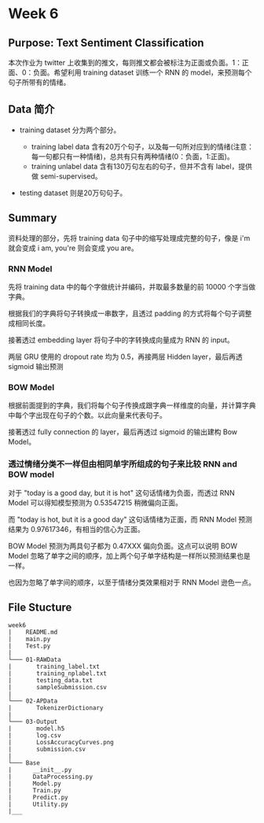 # Week 6


## Purpose: Text Sentiment Classification

本次作业为 twitter 上收集到的推文，每则推文都会被标注为正面或负面。1：正面、0：负面。希望利用 training dataset 训练一个 RNN 的 model，来预测每个句子所带有的情绪。


## Data 简介
 
* training dataset 分为两个部分。
    * training label data 含有20万个句子，以及每一句所对应到的情绪(注意：每一句都只有一种情绪)，总共有只有两种情绪(0：负面，1:正面)。
    * training unlabel data 含有130万句左右的句子，但并不含有 label，提供做 semi-supervised。

* testing dataset 则是20万句句子。


## Summary

资料处理的部分，先将 training data 句子中的缩写处理成完整的句子，像是 i'm 就会变成 i am, you're 则会变成 you are。

### RNN Model

先将 training data 中的每个字做统计并编码，并取最多数量的前 10000 个字当做字典。

根据我们的字典将句子转换成一串数字，且透过 padding 的方式将每个句子调整成相同长度。

接著透过 embedding layer 将句子中的字转换成向量成为 RNN 的 input。

两层 GRU 使用的 dropout rate 均为 0.5，再接两层 Hidden layer，最后再透 sigmoid 输出预测

### BOW Model

根据前面提到的字典，我们将每个句子传换成跟字典一样维度的向量，并计算字典中每个字出现在句子的个数。以此向量来代表句子。

接著透过 fully connection 的 layer，最后再透过 sigmoid 的输出建构 Bow Model。


### 透过情绪分类不一样但由相同单字所组成的句子来比较 RNN and BOW model

对于 "today is a good day, but it is hot" 这句话情绪为负面，而透过 RNN Model 可以得知模型预测为 0.53547215 稍微偏向正面。

而 "today is hot, but it is a good day" 这句话情绪为正面，而 RNN Model 预测结果为 0.97617346，有相当的信心为正面。

BOW Model 预测为两具句子都为 0.47XXX 偏向负面。这点可以说明 BOW Model 忽略了单字之间的顺序，加上两个句子单字结构是一样所以预测结果也是一样。

也因为忽略了单字间的顺序，以至于情绪分类效果相对于 RNN Model 逊色一点。


## File Stucture

```
week6 
|    README.md
|    main.py
|    Test.py
|
└─── 01-RAWData
|       training_label.txt
|       training_nplabel.txt
|       testing_data.txt
|       sampleSubmission.csv
|
└─── 02-APData
|       TokenizerDictionary
|
└─── 03-Output
|       model.h5
|       log.csv
|       LossAccuracyCurves.png
|       submission.csv
|
└─── Base
|      __init__.py
|      DataProcessing.py
|      Model.py
|      Train.py
|      Predict.py
|      Utility.py
|___
```
